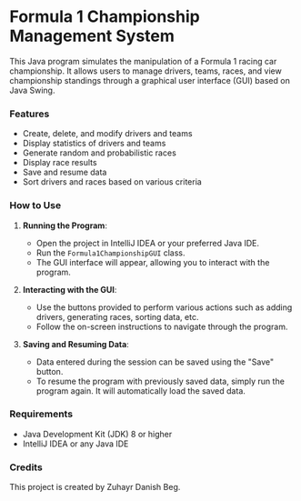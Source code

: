 # Formula 1 Championship Management System

This Java program simulates the manipulation of a Formula 1 racing car championship. It allows users to manage drivers, teams, races, and view championship standings through a graphical user interface (GUI) based on Java Swing.

### Features
- Create, delete, and modify drivers and teams
- Display statistics of drivers and teams
- Generate random and probabilistic races
- Display race results
- Save and resume data
- Sort drivers and races based on various criteria

### How to Use
1. **Running the Program**:
    - Open the project in IntelliJ IDEA or your preferred Java IDE.
    - Run the `Formula1ChampionshipGUI` class.
    - The GUI interface will appear, allowing you to interact with the program.

2. **Interacting with the GUI**:
    - Use the buttons provided to perform various actions such as adding drivers, generating races, sorting data, etc.
    - Follow the on-screen instructions to navigate through the program.

3. **Saving and Resuming Data**:
    - Data entered during the session can be saved using the "Save" button.
    - To resume the program with previously saved data, simply run the program again. It will automatically load the saved data.

### Requirements
- Java Development Kit (JDK) 8 or higher
- IntelliJ IDEA or any Java IDE

### Credits
This project is created by Zuhayr Danish Beg.
